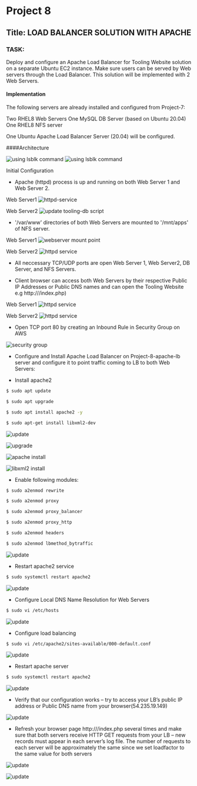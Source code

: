 # Project 8
## Title: LOAD BALANCER SOLUTION WITH APACHE
### TASK: 
Deploy and configure an Apache Load Balancer for Tooling Website solution on a separate Ubuntu EC2 instance. Make sure users can be served by Web servers through the Load Balancer. This solution will be implemented with 2 Web Servers.

#### Implementation
The following servers are already installed and configured from Project-7:

Two RHEL8 Web Servers
One MySQL DB Server (based on Ubuntu 20.04)
One RHEL8 NFS server

One Ubuntu Apache Load Balancer Server (20.04) will be configured.

####Architecture

 ![using lsblk command](./image8/architecture.png)
  ![using lsblk command](./image8/architecture-2.png)

  Initial Configuration

  * Apache (httpd) process is up and running on both Web Server 1 and Web Server 2.

  Web Server1
  ![httpd-service](https://i.imgur.com/ta0knyW.png)

  Web Server2
  ![update tooling-db script](./image8/httpd-service.png)

  * '/var/www' directories of both Web Servers are mounted to '/mnt/apps' of NFS server.

  Web Server1
  ![webserver mount point](./image8/web-nfs-1.png)

  Web Server2
  ![httpd service](./image8/web-nfs-2.png)


  * All neccessary TCP/UDP ports are open Web Server 1, Web Server2, DB Server, and NFS Servers.

  * Client browser can access both Web Servers by their respective Public IP Addresses or Public DNS names and can open the Tooling Website e.g http://<Public-IP-Address or Public-DNS-Name>/index.php)

  Web Server1
  ![httpd service](./image8/Web-page-1.png)

  Web Server2
   ![httpd service](./image8/web-page-2.png)


* Open TCP port 80 by creating an Inbound Rule in Security Group on AWS

![security group](./image8/security-group.png)

* Configure and Install Apache Load Balancer on Project-8-apache-lb server and configure it to point traffic coming to LB to both Web Servers:

* Install apache2

<!-- Code Blocks -->
```bash
$ sudo apt update

$ sudo apt upgrade

$ sudo apt install apache2 -y

$ sudo apt-get install libxml2-dev
```
![update](./image8/update.png)

 ![upgrade](./image8/upgrade.png) 

![apache install](./image8/apache-install.png) 

![libxml2 install](./image8/apache-install.png) 
 
* Enable following modules:

<!-- Code Blocks -->
```bash
$ sudo a2enmod rewrite

$ sudo a2enmod proxy

$ sudo a2enmod proxy_balancer

$ sudo a2enmod proxy_http

$ sudo a2enmod headers

$ sudo a2enmod lbmethod_bytraffic
```
![update](./image8/module-install.png)

* Restart apache2 service
<!-- Code Blocks -->
```bash
$ sudo systemctl restart apache2
```
![update](./image8/apache-restart.png)

* Configure Local DNS Name Resolution for Web Servers
<!-- Code Blocks -->
```bash
$ sudo vi /etc/hosts
```
![update](./image8/dns.png)


* Configure load balancing
<!-- Code Blocks -->
```bash
$ sudo vi /etc/apache2/sites-available/000-default.conf
```
![update](./image8/proxy-config.png)

* Restart apache server
<!-- Code Blocks -->
```bash
$ sudo systemctl restart apache2
```
![update](./image8/restart-apache.png)

* Verify that our configuration works – try to access your LB’s public IP address or Public DNS name from your browser(54.235.19.149)

![update](./image8/webpage-proxy-1.png)

* Refresh your browser page http://<Load-Balancer-Public-IP-Address-or-Public-DNS-Name>/index.php several times and make sure that both servers receive HTTP GET requests from your LB – new records must appear in each server’s log file. The number of requests to each server will be approximately the same since we set loadfactor to the same value for both servers

![update](./image8/get-http-1.png)

![update](./image8/get-http-2.png)